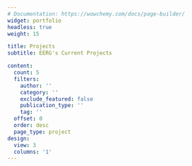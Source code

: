 ```yaml
---
# Documentation: https://wowchemy.com/docs/page-builder/
widget: portfolio
headless: true
weight: 15

title: Projects
subtitle: EERG's Current Projects

content:
  count: 5
  filters:
    author: ''
    category: ''
    exclude_featured: false
    publication_type: ''
    tag: ''
  offset: 0
  order: desc
  page_type: project
design:
  view: 3
  columns: '1'
---
```

